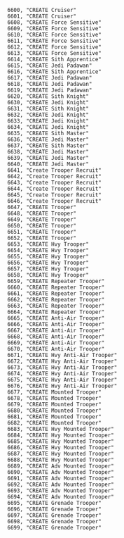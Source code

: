 ﻿```text
6600, "CREATE Cruiser"
6601, "CREATE Cruiser"
6608, "CREATE Force Sensitive"
6609, "CREATE Force Sensitive"
6610, "CREATE Force Sensitive"
6611, "CREATE Force Sensitive"
6612, "CREATE Force Sensitive"
6613, "CREATE Force Sensitive"
6614, "CREATE Sith Apprentice"
6615, "CREATE Jedi Padawan"
6616, "CREATE Sith Apprentice"
6617, "CREATE Jedi Padawan"
6618, "CREATE Jedi Padawan"
6619, "CREATE Jedi Padawan"
6620, "CREATE Sith Knight"
6630, "CREATE Jedi Knight"
6631, "CREATE Sith Knight"
6632, "CREATE Jedi Knight"
6633, "CREATE Jedi Knight"
6634, "CREATE Jedi Knight"
6635, "CREATE Sith Master"
6636, "CREATE Jedi Master"
6637, "CREATE Sith Master"
6638, "CREATE Jedi Master"
6639, "CREATE Jedi Master"
6640, "CREATE Jedi Master"
6641, "Create Trooper Recruit"
6642, "Create Trooper Recruit"
6643, "Create Trooper Recruit"
6644, "Create Trooper Recruit"
6645, "Create Trooper Recruit"
6646, "Create Trooper Recruit"
6647, "CREATE Trooper"
6648, "CREATE Trooper"
6649, "CREATE Trooper"
6650, "CREATE Trooper"
6651, "CREATE Trooper"
6652, "CREATE Trooper"
6653, "CREATE Hvy Trooper"
6654, "CREATE Hvy Trooper"
6655, "CREATE Hvy Trooper"
6656, "CREATE Hvy Trooper"
6657, "CREATE Hvy Trooper"
6658, "CREATE Hvy Trooper"
6659, "CREATE Repeater Trooper"
6660, "CREATE Repeater Trooper"
6661, "CREATE Repeater Trooper"
6662, "CREATE Repeater Trooper"
6663, "CREATE Repeater Trooper"
6664, "CREATE Repeater Trooper"
6665, "CREATE Anti-Air Trooper"
6666, "CREATE Anti-Air Trooper"
6667, "CREATE Anti-Air Trooper"
6668, "CREATE Anti-Air Trooper"
6669, "CREATE Anti-Air Trooper"
6670, "CREATE Anti-Air Trooper"
6671, "CREATE Hvy Anti-Air Trooper"
6672, "CREATE Hvy Anti-Air Trooper"
6673, "CREATE Hvy Anti-Air Trooper"
6674, "CREATE Hvy Anti-Air Trooper"
6675, "CREATE Hvy Anti-Air Trooper"
6676, "CREATE Hvy Anti-Air Trooper"
6677, "CREATE Mounted Trooper"
6678, "CREATE Mounted Trooper"
6679, "CREATE Mounted Trooper"
6680, "CREATE Mounted Trooper"
6681, "CREATE Mounted Trooper"
6682, "CREATE Mounted Trooper"
6683, "CREATE Hvy Mounted Trooper"
6684, "CREATE Hvy Mounted Trooper"
6685, "CREATE Hvy Mounted Trooper"
6686, "CREATE Hvy Mounted Trooper"
6687, "CREATE Hvy Mounted Trooper"
6688, "CREATE Hvy Mounted Trooper"
6689, "CREATE Adv Mounted Trooper"
6690, "CREATE Adv Mounted Trooper"
6691, "CREATE Adv Mounted Trooper"
6692, "CREATE Adv Mounted Trooper"
6693, "CREATE Adv Mounted Trooper"
6694, "CREATE Adv Mounted Trooper"
6695, "CREATE Grenade Trooper"
6696, "CREATE Grenade Trooper"
6697, "CREATE Grenade Trooper"
6698, "CREATE Grenade Trooper"
6699, "CREATE Grenade Trooper"
```